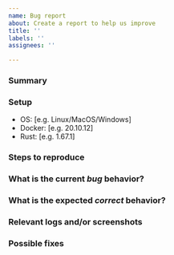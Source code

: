 ```yaml
---
name: Bug report
about: Create a report to help us improve
title: ''
labels: ''
assignees: ''

---
```


<!---
Please read this!

Before opening a new issue, make sure to search for keywords in the issues
filtered by the "bug" label and verify the issue you're about to submit isn't a duplicate.
--->

### Summary

<!-- Summarize the bug encountered concisely. -->

### Setup
<!-- Please complete the following information. -->
- OS: [e.g. Linux/MacOS/Windows]
- Docker: [e.g. 20.10.12]
- Rust: [e.g. 1.67.1]

### Steps to reproduce

<!-- Describe how one can reproduce the issue - this is very important. Please use an ordered list. -->

### What is the current *bug* behavior?

<!-- Describe what actually happens. -->

### What is the expected *correct* behavior?

<!-- Describe what you should see instead. -->

### Relevant logs and/or screenshots

<!-- Paste any relevant logs - please use code blocks (```) to format console output, logs, and code
 as it's tough to read otherwise. -->

### Possible fixes

<!-- If you can, link to the line of code that might be responsible for the problem. -->

